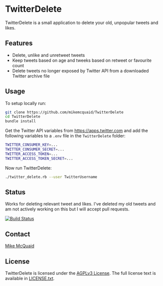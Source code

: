 # TwitterDelete
TwitterDelete is a small application to delete your old, unpopular tweets and likes.

## Features
- Delete, unlike and unretweet tweets
- Keep tweets based on age and tweeks based on retweet or favourite count
- Delete tweets no longer exposed by Twitter API from a downloaded Twitter archive file

## Usage
To setup locally run:
```bash
git clone https://github.com/mikemcquaid/TwitterDelete
cd TwitterDelete
bundle install
```

Get the Twitter API variables from https://apps.twitter.com and add the following variables to a `.env` file in the `TwitterDelete` folder:
```bash
TWITTER_CONSUMER_KEY=...
TWITTER_CONSUMER_SECRET=...
TWITTER_ACCESS_TOKEN=...
TWITTER_ACCESS_TOKEN_SECRET=...
```

Now run TwitterDelete:
```bash
./twitter_delete.rb --user TwitterUsername
```

## Status
Works for deleting relevant tweet and likes. I've deleted my old tweets and am not actively working on this but I will accept pull requests.

[![Build Status](https://travis-ci.org/MikeMcQuaid/TwitterDelete.svg?branch=master)](https://travis-ci.org/MikeMcQuaid/TwitterDelete)

## Contact
[Mike McQuaid](mailto:mike@mikemcquaid.com)

## License
TwitterDelete is licensed under the [AGPLv3 License](https://en.wikipedia.org/wiki/Affero_General_Public_License).
The full license text is available in [LICENSE.txt](https://github.com/mikemcquaid/TwitterDelete/blob/master/LICENSE.txt).
